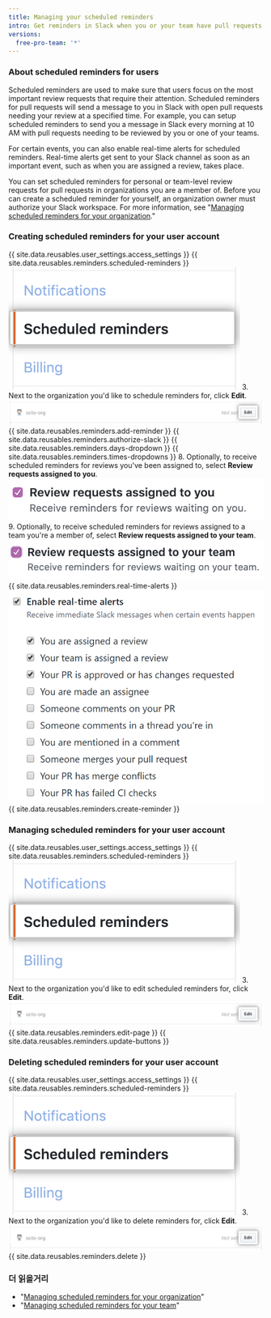 ```yaml
---
title: Managing your scheduled reminders
intro: Get reminders in Slack when you or your team have pull requests waiting for review.
versions:
  free-pro-team: '*'
---
```


### About scheduled reminders for users

Scheduled reminders are used to make sure that users focus on the most important review requests that require their attention. Scheduled reminders for pull requests will send a message to you in Slack with open pull requests needing your review at a specified time. For example, you can setup scheduled reminders to send you a message in Slack every morning at 10 AM with pull requests needing to be reviewed by you or one of your teams.

For certain events, you can also enable real-time alerts for scheduled reminders. Real-time alerts get sent to your Slack channel as soon as an important event, such as when you are assigned a review, takes place.

You can set scheduled reminders for personal or team-level review requests for pull requests in organizations you are a member of. Before you can create a scheduled reminder for yourself, an organization owner must authorize your Slack workspace. For more information, see "[Managing scheduled reminders for your organization](/github/setting-up-and-managing-organizations-and-teams/managing-scheduled-reminders-for-your-organization)."

### Creating scheduled reminders for your user account

{{ site.data.reusables.user_settings.access_settings }}
{{ site.data.reusables.reminders.scheduled-reminders }}
![Scheduled reminders button](/assets/images/help/profile/scheduled-reminders-profile.png)
3. Next to the organization you'd like to schedule reminders for, click **Edit**. ![Scheduled reminders edit button](/assets/images/help/settings/scheduled-reminders-org-choice.png)
{{ site.data.reusables.reminders.add-reminder }}
{{ site.data.reusables.reminders.authorize-slack }}
{{ site.data.reusables.reminders.days-dropdown }}
{{ site.data.reusables.reminders.times-dropdowns }}
8. Optionally, to receive scheduled reminders for reviews you've been assigned to, select **Review requests assigned to you**. ![Review requests assigned to you checkbox](/assets/images/help/profile/scheduled-reminders-your-requests.png)
9. Optionally, to receive scheduled reminders for reviews assigned to a team you're a member of, select **Review requests assigned to your team**. ![Review requests assigned to your team checkbox](/assets/images/help/profile/scheduled-reminders-your-team-requests.png)
{{ site.data.reusables.reminders.real-time-alerts }}
![Enable real-time alerts checkbox](/assets/images/help/settings/scheduled-reminders-real-time-alerts-personal.png)
{{ site.data.reusables.reminders.create-reminder }}

### Managing scheduled reminders for your user account
{{ site.data.reusables.user_settings.access_settings }}
{{ site.data.reusables.reminders.scheduled-reminders }}
![Scheduled reminders button](/assets/images/help/profile/scheduled-reminders-profile.png)
3. Next to the organization you'd like to edit scheduled reminders for, click **Edit**. ![Scheduled reminders edit button](/assets/images/help/settings/scheduled-reminders-org-choice.png)
{{ site.data.reusables.reminders.edit-page }}
{{ site.data.reusables.reminders.update-buttons }}

### Deleting scheduled reminders for your user account
{{ site.data.reusables.user_settings.access_settings }}
{{ site.data.reusables.reminders.scheduled-reminders }}
![Scheduled reminders button](/assets/images/help/profile/scheduled-reminders-profile.png)
3. Next to the organization you'd like to delete reminders for, click **Edit**. ![Scheduled reminders edit button](/assets/images/help/settings/scheduled-reminders-org-choice.png)
{{ site.data.reusables.reminders.delete }}

### 더 읽을거리

- "[Managing scheduled reminders for your organization](/github/setting-up-and-managing-organizations-and-teams/managing-scheduled-reminders-for-your-organization)"
- "[Managing scheduled reminders for your team](/github/setting-up-and-managing-organizations-and-teams/managing-scheduled-reminders-for-your-team)"
